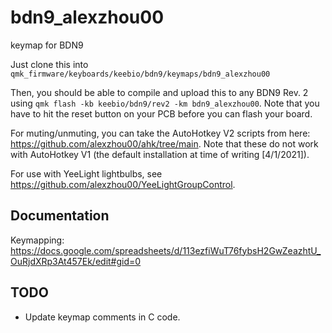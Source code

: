 # bdn9_alexzhou00
keymap for BDN9

Just clone this into ```qmk_firmware/keyboards/keebio/bdn9/keymaps/bdn9_alexzhou00```

Then, you should be able to compile and upload this to any BDN9 Rev. 2 using ```qmk flash -kb keebio/bdn9/rev2 -km bdn9_alexzhou00```. Note that you have to hit the reset button on your PCB before you can flash your board.

For muting/unmuting, you can take the AutoHotkey V2 scripts from here: https://github.com/alexzhou00/ahk/tree/main. Note that these do not work with AutoHotkey V1 (the default installation at time of writing \[4/1/2021\]).

For use with YeeLight lightbulbs, see https://github.com/alexzhou00/YeeLightGroupControl.

## Documentation
Keymapping: https://docs.google.com/spreadsheets/d/113ezfiWuT76fybsH2GwZeazhtU_OuRjdXRp3At457Ek/edit#gid=0

## TODO
* Update keymap comments in C code.

